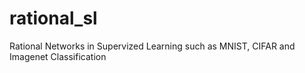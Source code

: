 # rational_sl
Rational Networks in Supervized Learning such as MNIST, CIFAR and Imagenet Classification  
